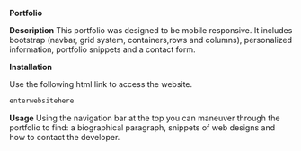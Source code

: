 **Portfolio**

**Description**
This portfolio was designed to be mobile responsive. It includes bootstrap (navbar, grid system, containers,rows and columns), personalized information, portfolio snippets and a contact form. 

**Installation**

Use the following html link to access the website.
```bash
enterwebsitehere
``` 

**Usage**
Using the navigation bar at the top you can maneuver through the portfolio to find: a biographical paragraph, snippets of web designs and how to contact the developer. 